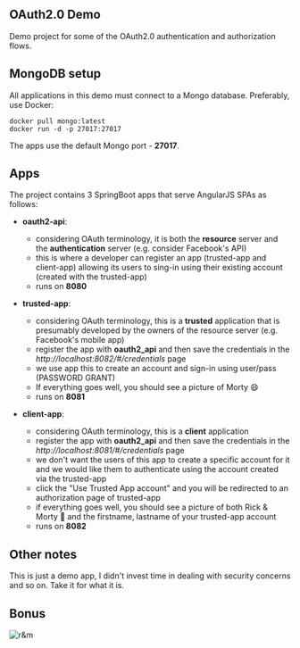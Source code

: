 ## OAuth2.0 Demo

Demo project for some of the OAuth2.0 authentication and authorization flows.

## MongoDB setup
All applications in this demo must connect to a Mongo database. Preferably, use Docker:
```
docker pull mongo:latest
docker run -d -p 27017:27017
```
The apps use the default Mongo port - __27017__.

## Apps
The project contains 3 SpringBoot apps that serve AngularJS SPAs as follows:
* **oauth2-api**: 
    * considering OAuth terminology, it is both the __resource__ server and the __authentication__ server (e.g. consider Facebook's API)
    * this is where a developer can register an app (trusted-app and client-app) allowing its users to sing-in using their existing account (created with the trusted-app)
    * runs on **8080**
    
* **trusted-app**:
    * considering OAuth terminology, this is a __trusted__ application that is presumably developed by the owners of the resource server (e.g. Facebook's mobile app)
    * register the app with **oauth2_api** and then save the credentials in the _http://localhost:8082/#/credentials_ page
    * we use app this to create an account and sign-in using user/pass (PASSWORD GRANT)
    * If everything goes well, you should see a picture of Morty 😄
    * runs on **8081**

* **client-app**:
    * considering OAuth terminology, this is a __client__ application
    * register the app with **oauth2_api** and then save the credentials in the _http://localhost:8081/#/credentials_ page
    * we don't want the users of this app to create a specific account for it and we would like them to authenticate using the account created via the trusted-app
    * click the "Use Trusted App account" and you will be redirected to an authorization page of trusted-app
    * if everything goes well, you should see a picture of both Rick & Morty 🎉 and the firstname, lastname of your trusted-app account
     * runs on **8082**
    
## Other notes
This is just a demo app, I didn't invest time in dealing with security concerns and so on. Take it for what it is.

## Bonus
![r&m](https://mondrian.mashable.com/uploads%252Fstory%252Fthumbnail%252F78497%252F8a11add4-07e9-4f7b-8164-f63549a7f8db.png%252F950x534.png?signature=7n7FIMltXJkm3HGA6GctlVZIpKc=&source=https%3A%2F%2Fblueprint-api-production.s3.amazonaws.com)

